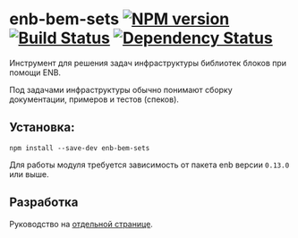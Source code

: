 enb-bem-sets [![NPM version](https://badge.fury.io/js/enb-bem-sets.svg)](http://badge.fury.io/js/enb-bem-sets) [![Build Status](https://travis-ci.org/andrewblond/enb-bem-sets.svg?branch=master)](https://travis-ci.org/andrewblond/enb-bem-sets) [![Dependency Status](https://gemnasium.com/andrewblond/enb-bem-sets.svg)](https://gemnasium.com/andrewblond/enb-bem-sets)
============

Инструмент для решения задач инфраструктуры библиотек блоков при помощи ENB.

Под задачами инфраструктуры обычно понимают сборку документации, примеров и тестов (спеков).

Установка:
----------

```
npm install --save-dev enb-bem-sets
```

Для работы модуля требуется зависимость от пакета enb версии `0.13.0` или выше.

Разработка
----------

Руководство на [отдельной странице](/CONTRIBUTION.md).
